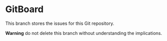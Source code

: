 # GitBoard

This branch stores the issues for this Git repository.

**Warning** do not delete this branch without understanding the implications.
